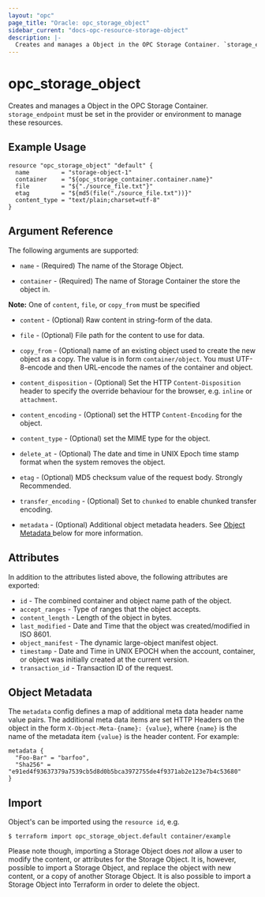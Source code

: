 ```yaml
---
layout: "opc"
page_title: "Oracle: opc_storage_object"
sidebar_current: "docs-opc-resource-storage-object"
description: |-
  Creates and manages a Object in the OPC Storage Container. `storage_endpoint` must be set in the provider or environment to manage these resources.
---
```


# opc\_storage\_object

Creates and manages a Object in the OPC Storage Container. `storage_endpoint` must be set in the provider or environment to manage these resources.

## Example Usage

```hcl
resource "opc_storage_object" "default" {
  name         = "storage-object-1"
  container    = "${opc_storage_container.container.name}"
  file         = "${"./source_file.txt"}"
  etag         = "${md5(file("./source_file.txt"))}"
  content_type = "text/plain;charset=utf-8"
}
```

## Argument Reference

The following arguments are supported:

* `name` - (Required) The name of the Storage Object.

* `container` - (Required) The name of Storage Container the store the object in.

**Note:** One of `content`, `file`, or `copy_from` must be specified

* `content` - (Optional) Raw content in string-form of the data.

* `file` - (Optional) File path for the content to use for data.

* `copy_from` - (Optional) name of an existing object used to create the new object as a copy. The value is in form `container/object`. You must UTF-8-encode and then URL-encode the names of the container and object.

* `content_disposition` - (Optional) Set the HTTP `Content-Disposition` header to specify the override behaviour for the browser, e.g. `inline` or `attachment`.

* `content_encoding` - (Optional) set the HTTP `Content-Encoding` for the object.

* `content_type` - (Optional) set the MIME type for the object.

* `delete_at` - (Optional) The date and time in UNIX Epoch time stamp format when the system removes the object.

* `etag` - (Optional) MD5 checksum value of the request body. Strongly Recommended.

* `transfer_encoding` - (Optional) Set to `chunked` to enable chunked transfer encoding.

* `metadata` - (Optional) Additional object metadata headers. See [Object Metadata ](#object-metadata) below for more information.

## Attributes

In addition to the attributes listed above, the following attributes are exported:

* `id` - The combined container and object name path of the object.
* `accept_ranges` - Type of ranges that the object accepts.
* `content_length` - Length of the object in bytes.
* `last_modified` - Date and Time that the object was created/modified in ISO 8601.
* `object_manifest` - The dynamic large-object manifest object.
* `timestamp` - Date and Time in UNIX EPOCH when the account, container, or object was initially created at the current version.
* `transaction_id` - Transaction ID of the request.

## Object Metadata

The `metadata` config defines a map of additional meta data header name value pairs. The additional meta data items are set HTTP Headers on the object in the form `X-Object-Meta-{name}: {value}`, where `{name}` is the name of the metadata item  `{value}` is the header content. For example:

```hcl
metadata {
  "Foo-Bar" = "barfoo",
  "Sha256" = "e91ed4f93637379a7539cb5d8d0b5bca3972755de4f9371ab2e123e7b4c53680"
}
```

## Import

Object's can be imported using the `resource id`, e.g.

```shell
$ terraform import opc_storage_object.default container/example
```

Please note though, importing a Storage Object does _not_ allow a user to modify the content, or attributes for the Storage Object. It is, however, possible to import a Storage Object, and replace the object with new content, or a copy of another Storage Object. It is also possible to import a Storage Object into Terraform in order to delete the object.
